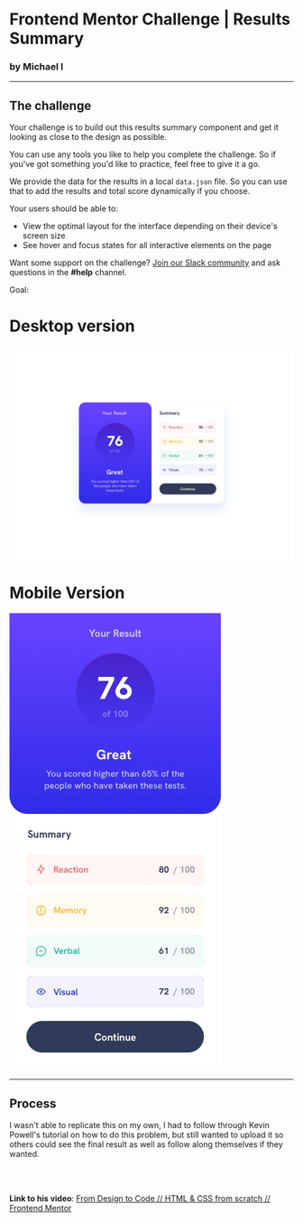 # Frontend Mentor Challenge | Results Summary
### by Michael I

<hr>

## The challenge

Your challenge is to build out this results summary component and get it looking as close to the design as possible.

You can use any tools you like to help you complete the challenge. So if you've got something you'd like to practice, feel free to give it a go.

We provide the data for the results in a local `data.json` file. So you can use that to add the results and total score dynamically if you choose.

Your users should be able to:

- View the optimal layout for the interface depending on their device's screen size
- See hover and focus states for all interactive elements on the page

Want some support on the challenge? [Join our Slack community](https://www.frontendmentor.io/slack) and ask questions in the **#help** channel.


Goal:


# Desktop version
![image](./src/design/desktop-design.jpg)

# Mobile Version
![image](./src/design/mobile-design.jpg)

<hr>

## Process

I wasn't able to replicate this on my own, I had to follow through Kevin Powell's tutorial on how to do this problem, but still wanted to upload it so others could see the final result as well as follow along themselves if they wanted. 

<br>
<br>

**Link to his video**: [From Design to Code // HTML & CSS from scratch // Frontend Mentor](https://www.youtube.com/watch?v=KqFAs5d3Yl8)